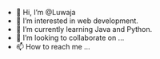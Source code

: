 - 👋 Hi, I’m @Luwaja
- 👀 I’m interested in web development.
- 🌱 I’m currently learning Java and Python.
- 💞️ I’m looking to collaborate on ...
- 📫 How to reach me ...

<!---
Luwaja/Luwaja is a ✨ special ✨ repository because its `README.md` (this file) appears on your GitHub profile.
You can click the Preview link to take a look at your changes.
--->
